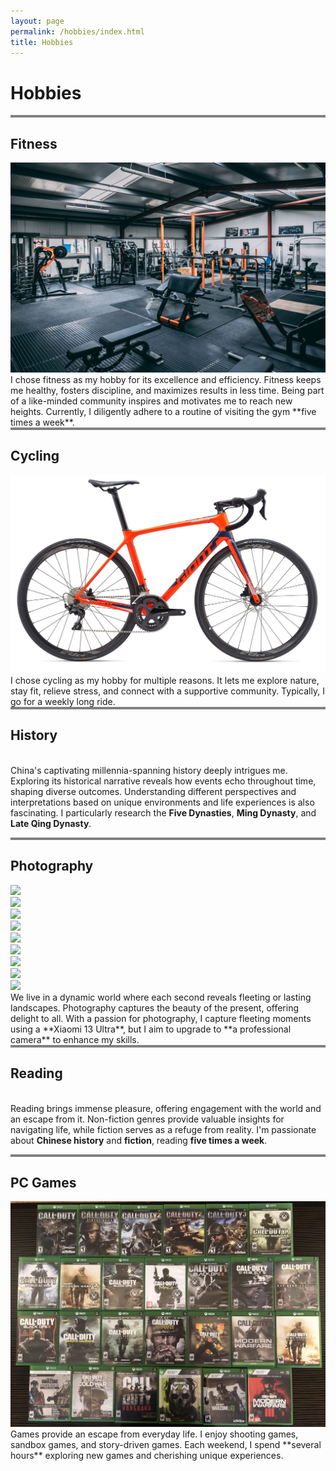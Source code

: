 ```yaml
---
layout: page
permalink: /hobbies/index.html
title: Hobbies
---
```


# Hobbies

<div style="border-top: 4px solid gray;"></div>

## Fitness
<div>
<img src="/images/fitness.jpg">
</div>
I chose fitness as my hobby for its excellence and efficiency. Fitness keeps me healthy, fosters discipline, and maximizes results in less time. Being part of a like-minded community inspires and motivates me to reach new heights. Currently, I diligently adhere to a routine of visiting the gym **five times a week**.

<div style="border-top: 4px solid gray;"></div>

## Cycling
<div>
<img src="/images/giant.jpg">
</div>
I chose cycling as my hobby for multiple reasons. It lets me explore nature, stay fit, relieve stress, and connect with a supportive community. Typically, I go for a weekly long ride.

<div style="border-top: 4px solid gray;"></div>

## History

<br>China's captivating millennia-spanning history deeply intrigues me. Exploring its historical narrative reveals how events echo throughout time, shaping diverse outcomes. Understanding different perspectives and interpretations based on unique environments and life experiences is also fascinating. I particularly research the **Five Dynasties**, **Ming Dynasty**, and **Late Qing Dynasty**.


<div style="border-top: 4px solid gray;"></div>

## Photography
<div class="box">
<div class="third">
<div><img src="/images/phone.jpg"></div>
<div><img src="/images/phtwo.jpg"></div>
<div><img src="/images/phthree.jpg"></div>
</div>
<div class="third">
<div><img src="/images/phfour.jpg"></div>
<div><img src="/images/phfive.jpg"></div>
<div><img src="/images/phsix.jpg"></div>
</div>
<div class="third">
<div><img src="/images/phseven.jpg"></div>
<div><img src="/images/pheight.jpg"></div>
<div><img src="/images/phnine.jpg"></div>
</div>
</div>
We live in a dynamic world where each second reveals fleeting or lasting landscapes. Photography captures the beauty of the present, offering delight to all. With a passion for photography, I capture fleeting moments using a **Xiaomi 13 Ultra**, but I aim to upgrade to **a professional camera** to enhance my skills.

<div style="border-top: 4px solid gray;"></div>

## Reading

<br>Reading brings immense pleasure, offering engagement with the world and an escape from it. Non-fiction genres provide valuable insights for navigating life, while fiction serves as a refuge from reality. I'm passionate about **Chinese history** and **fiction**, reading **five times a week**.

<div style="border-top: 4px solid gray;"></div>

## PC Games
<div>
<img src="/images/cod.jpg">
</div>
Games provide an escape from everyday life. I enjoy shooting games, sandbox games, and story-driven games. Each weekend, I spend **several hours** exploring new games and cherishing unique experiences.
